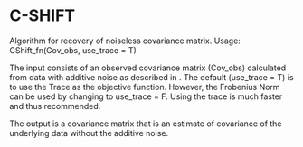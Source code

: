 # C-SHIFT
Algorithm for recovery of noiseless covariance matrix.
Usage: CShift_fn(Cov_obs, use_trace = T)

The input consists of an observed covariance matrix (Cov_obs) calculated from data with additive noise as described in <insert citation to our paper>.  The default (use_trace = T) is to use the Trace as the objective function.  However, the Frobenius Norm can be used by changing to use_trace = F.  Using the trace is much faster and thus recommended.
  
The output is a covariance matrix that is an estimate of covariance of the underlying data without the additive noise.
